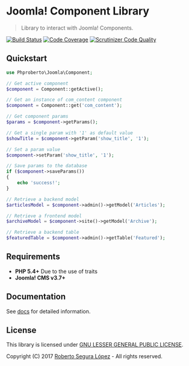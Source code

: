 # Joomla! Component Library

> Library to interact with Joomla! Components.

[![Build Status](https://travis-ci.org/phproberto/joomla-component.svg?branch=master)](https://travis-ci.org/phproberto/joomla-component)
[![Code Coverage](https://scrutinizer-ci.com/g/phproberto/joomla-component/badges/coverage.png?b=master)](https://scrutinizer-ci.com/g/phproberto/joomla-component/?branch=master)
[![Scrutinizer Code Quality](https://scrutinizer-ci.com/g/phproberto/joomla-component/badges/quality-score.png?b=master)](https://scrutinizer-ci.com/g/phproberto/joomla-component/?branch=master)

## Quickstart

```php
use Phproberto\Joomla\Component;

// Get active component
$component = Component::getActive();

// Get an instance of com_content component
$component = Component::get('com_content');

// Get component params
$params = $component->getParams();

// Get a single param with '1' as default value
$showTitle = $component->getParam('show_title', '1');

// Set a param value
$component->setParam('show_title', '1');

// Save params to the database
if ($component->saveParams())
{
	echo 'success!';
}

// Retrieve a backend model
$articlesModel = $component->admin()->getModel('Articles');

// Retrieve a frontend model
$archiveModel = $component->site()->getModel('Archive');

// Retrieve a backend table
$featuredTable = $component->admin()->getTable('Featured');
```

## Requirements

* **PHP 5.4+** Due to the use of traits
* **Joomla! CMS v3.7+**

## Documentation

See [docs](./docs/README.md) for detailed information.

## License

This library is licensed under [GNU LESSER GENERAL PUBLIC LICENSE](./LICENSE).  

Copyright (C) 2017 [Roberto Segura López](http://phproberto.com) - All rights reserved.  
